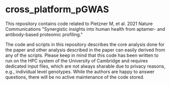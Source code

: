 # cross_platform_pGWAS
This repository contains code related to Pietzner M, et al. 2021 Nature Communications "Synergistic insights into human health from aptamer- and antibody-based proteomic profiling."

The code and scripts in this repository describes the core analysis done for the paper and other analysis described in the paper can easily derived from any of the scripts. Please keep in mind that this code has been written to run on the HPC system of the University of Cambridge and requires dedicated input files, which are not always sharable due to privacy reasons, e.g., individual level genotypes. While the authors are happy to answer questions, there will be no active maintenance of the code stored.
